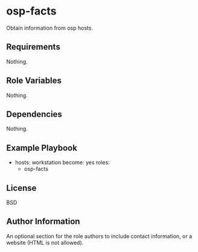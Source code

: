 osp-facts
=========

Obtain information from osp hosts.

Requirements
------------

Nothing.

Role Variables
--------------

Nothing.

Dependencies
------------

Nothing.

Example Playbook
----------------

- hosts: workstation
  become: yes
  roles:
    - osp-facts

License
-------

BSD

Author Information
------------------

An optional section for the role authors to include contact information, or a website (HTML is not allowed).
